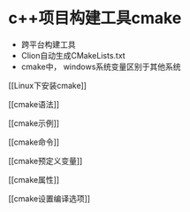 # c++项目构建工具cmake

- 跨平台构建工具
- Clion自动生成CMakeLists.txt
- cmake中， windows系统变量区别于其他系统

[[Linux下安装cmake]]

[[cmake语法]]
  
[[cmake示例]]

[[cmake命令]]

[[cmake预定义变量]]

[[cmake属性]]

[[cmake设置编译选项]]

